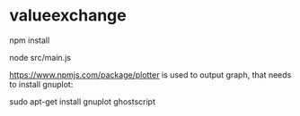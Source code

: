 # valueexchange

npm install

node src/main.js

https://www.npmjs.com/package/plotter
is used to output graph, that needs to install gnuplot:

sudo apt-get install gnuplot ghostscript
